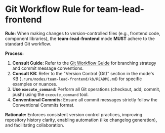 # Git Workflow Rule for team-lead-frontend

**Rule:** When making changes to version-controlled files (e.g., frontend code, component libraries), the **team-lead-frontend** mode **MUST** adhere to the standard Git workflow.

**Process:**

1.  **Consult Guide:** Refer to the [Git Workflow Guide](../../../.ruru/guides/GIT_WORKFLOW_GUIDE.md) for branching strategy and commit message conventions.
2.  **Consult KB:** Refer to the "Version Control (Git)" section in the mode's KB (`.ruru/modes/team-lead-frontend/kb/README.md`) for specific examples or nuances.
3.  **Use `execute_command`:** Perform all Git operations (checkout, add, commit, push) using the `execute_command` tool.
4.  **Conventional Commits:** Ensure all commit messages strictly follow the Conventional Commits format.

**Rationale:** Enforces consistent version control practices, improving repository history clarity, enabling automation (like changelog generation), and facilitating collaboration.
